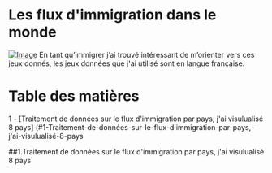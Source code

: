 # Les flux d'immigration dans le monde 
<a href="https://goopics.net/i/dj6acf"><img src="https://i.goopics.net/dj6acf.jpg" alt="Image"></a>
En tant qu’immigrer j’ai trouvé intéressant de m’orienter vers ces jeux donnés, les jeux données que j'ai utilisé sont en langue française.

# Table des matières
1 - [Traitement de données sur le flux d'immigration par pays, j'ai visulualisé 8 pays] (#1-Traitement-de-données-sur-le-flux-d'immigration-par-pays,-j'ai-visulualisé-8-pays


##1.Traitement de données sur le flux d'immigration par pays, j'ai visulualisé 8 pays
